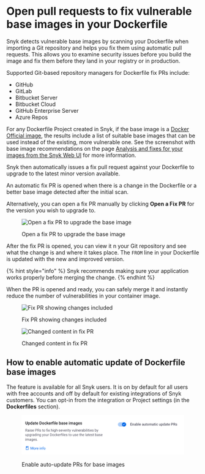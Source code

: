 # Open pull requests to fix vulnerable base images in your Dockerfile

Snyk detects vulnerable base images by scanning your Dockerfile when importing a Git repository and helps you fix them using automatic pull requests. This allows you to examine security issues before you build the image and fix them before they land in your registry or in production.

Supported Git-based repository managers for Dockerfile fix PRs include:

* GitHub
* GitLab
* Bitbucket Server
* Bitbucket Cloud
* GitHub Enterprise Server
* Azure Repos

For any Dockerfile Project created in Snyk, if the base image is a [Docker Official image](https://docs.docker.com/docker-hub/official\_images/), the results include a list of suitable base images that can be used instead of the existing, more vulnerable one. See the screenshot with base image recommendations  on the page [Analysis and fixes for your images from the Snyk Web UI](../../scan-applications/snyk-container/use-snyk-container/analyze-and-fix-container-images.md) for more information.

Snyk then automatically issues a fix pull request against your Dockerfile to upgrade to the latest minor version available.

An automatic fix PR is opened when there is a change in the Dockerfile or a better base image detected after the initial scan.

Alternatively, you can open a fix PR manually by clicking **Open a Fix PR** for the version you wish to upgrade to.

<figure><img src="../../.gitbook/assets/mceclip0-6-.png" alt="Open a fix PR to upgrade the base image"><figcaption><p>Open a fix PR to upgrade the base image</p></figcaption></figure>

After the fix PR is opened, you can view it n your Git repository and see what the change is and where it takes place. The `FROM` line in your Dockerfile is updated with the new and improved version.

{% hint style="info" %}
Snyk recommends making sure your application works properly before merging the change.
{% endhint %}

When the PR is opened and ready, you can safely merge it and instantly reduce the number of vulnerabilities in your container image.

<figure><img src="../../.gitbook/assets/mceclip1-1-.png" alt="Fix PR showing changes included"><figcaption><p>Fix PR showing changes included</p></figcaption></figure>

<figure><img src="../../.gitbook/assets/mceclip2.png" alt="Changed content in fix PR"><figcaption><p>Changed content in fix PR</p></figcaption></figure>

## How to enable automatic update of Dockerfile base images

The feature is available for all Snyk users. It is on by default for all users with free accounts and off by default for existing integrations of Snyk customers. You can opt-in from the integration or Project settings (in the **Dockerfiles** section).

<div align="left">

<figure><img src="../../.gitbook/assets/image (44).png" alt="Enable auto-update PRs for base images" width="563"><figcaption><p>Enable auto-update PRs for base images</p></figcaption></figure>

</div>
